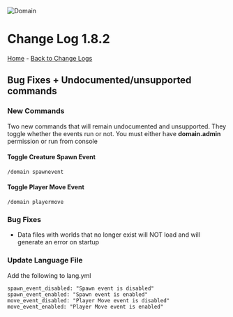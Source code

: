 ![Domain](https://torpkev.github.io/domain_docs/images/domain_alt_small.png)

# Change Log 1.8.2

[Home](https://torpkev.github.io/domain_docs) - [Back to Change Logs](https://torpkev.github.io/domain_docs/changelog)

## Bug Fixes + Undocumented/unsupported commands

### New Commands

Two new commands that will remain undocumented and unsupported.  They toggle whether the events run or not.
You must either have **domain.admin** permission or run from console

#### Toggle Creature Spawn Event

    /domain spawnevent

#### Toggle Player Move Event

    /domain playermove

### Bug Fixes

- Data files with worlds that no longer exist will NOT load and will generate an error on startup

### Update Language File

Add the following to lang.yml

    spawn_event_disabled: "Spawn event is disabled"
    spawn_event_enabled: "Spawn event is enabled"
    move_event_disabled: "Player Move event is disabled"
    move_event_enabled: "Player Move event is enabled"
